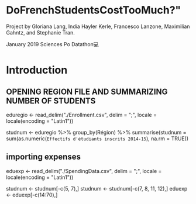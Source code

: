 # DoFrenchStudentsCostTooMuch?"

Project by Gloriana Lang, India Hayler Kerle, Francesco Lanzone, Maximilian Gahntz, and Stephanie Tran. 

January 2019 Sciences Po Datathon💻

# Introduction

## OPENING REGION FILE AND SUMMARIZING NUMBER OF STUDENTS
eduregio <- read_delim("./Enrollment.csv", delim = ";", locale = locale(encoding = "Latin1"))

studnum <- eduregio %>% 
  group_by(Région) %>%
  summarise(studnum = sum(as.numeric(`Effectifs d'étudiants inscrits 2014-15`), na.rm = TRUE))

## importing expenses
eduexp <- read_delim("./SpendingData.csv", delim = ";", locale = locale(encoding = "Latin1"))

studnum <- studnum[-c(5, 7),]
studnum <- studnum[-c(7, 8, 11, 12),]
eduexp <- eduexp[-c(14:70),]

